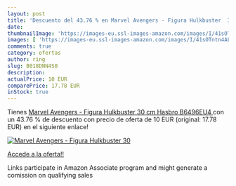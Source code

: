 ```yaml
---
layout: post
title: 'Descuento del 43.76 % en Marvel Avengers - Figura Hulkbuster  30 '
date: 
thumbnailImage: 'https://images-eu.ssl-images-amazon.com/images/I/41sOTntn4AL._SL200_.jpg'
images: [ 'https://images-eu.ssl-images-amazon.com/images/I/41sOTntn4AL._SL200_.jpg' ]
comments: true
category: ofertas
author: ring
slug: B018DNN4S0
description:
actualPrice: 10 EUR
comparePrice: 17.78 EUR
inStock: true
---
```


Tienes [Marvel Avengers - Figura Hulkbuster  30 cm  Hasbro B6496EU4 ](https://www.amazon.es/dp/B018DNN4S0/?tag=tolees-21) con un 43.76 % de descuento con precio de oferta de 10 EUR (original: 17.78 EUR) en el siguiente enlace!

[![Marvel Avengers - Figura Hulkbuster  30 ](https://images-eu.ssl-images-amazon.com/images/I/41sOTntn4AL._SL200_.jpg)](https://www.amazon.es/dp/B018DNN4S0/?tag=tolees-21)

[Accede a la oferta!!](https://www.amazon.es/dp/B018DNN4S0/?tag=tolees-21)

Links participate in Amazon Associate program and might generate a comission on qualifying sales


